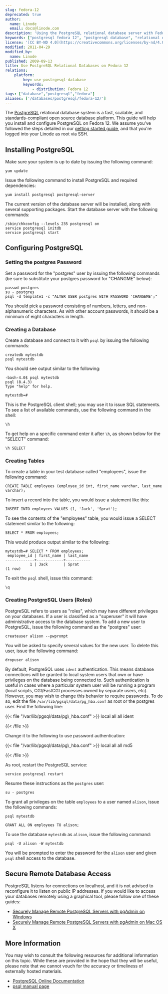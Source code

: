 ```yaml
---
slug: fedora-12
deprecated: true
author:
  name: Linode
  email: docs@linode.com
description: 'Using the PostgreSQL relational database server with Fedora 12.'
keywords: ["postgresql fedora 12", "postgresql database", "relational database"]
license: '[CC BY-ND 4.0](https://creativecommons.org/licenses/by-nd/4.0)'
modified: 2011-04-29
modified_by:
  name: Linode
published: 2009-09-13
title: Use PostgreSQL Relational Databases on Fedora 12
relations:
    platform:
        key: use-postrgesql-database
        keywords:
            - distribution: Fedora 12
tags: ["database","postgresql","fedora"]
aliases: ['/databases/postgresql/fedora-12/']
---
```




The [PostgreSQL](http://www.postgresql.org/) relational database system is a fast, scalable, and standards-compliant open source database platform. This guide will help you install and configure PostgreSQL on Fedora 12. We assume you've followed the steps detailed in our [getting started guide](/docs/getting-started/), and that you're logged into your Linode as root via SSH.

## Installing PostgreSQL

Make sure your system is up to date by issuing the following command:

    yum update

Issue the following command to install PostgreSQL and required dependencies:

    yum install postgresql postgresql-server

The current version of the database server will be installed, along with several supporting packages. Start the database server with the following commands:

    /sbin/chkconfig --levels 235 postgresql on
    service postgresql initdb
    service postgresql start

## Configuring PostgreSQL

### Setting the postgres Password

Set a password for the "postgres" user by issuing the following commands (be sure to substitute your postgres password for "CHANGME" below):

    passwd postgres
    su - postgres
    psql -d template1 -c "ALTER USER postgres WITH PASSWORD 'CHANGEME';"

You should pick a password consisting of numbers, letters, and non-alphanumeric characters. As with other account passwords, it should be a minimum of eight characters in length.

### Creating a Database

Create a database and connect to it with `psql` by issuing the following commands:

    createdb mytestdb
    psql mytestdb

You should see output similar to the following:

    -bash-4.0$ psql mytestdb
    psql (8.4.3)
    Type "help" for help.

    mytestdb=#

This is the PostgreSQL client shell; you may use it to issue SQL statements. To see a list of available commands, use the following command in the shell:

    \h

To get help on a specific command enter it after `\h`, as shown below for the "SELECT" command:

    \h SELECT

### Creating Tables

To create a table in your test database called "employees", issue the following command:

    CREATE TABLE employees (employee_id int, first_name varchar, last_name varchar);

To insert a record into the table, you would issue a statement like this:

    INSERT INTO employees VALUES (1, 'Jack', 'Sprat');

To see the contents of the "employees" table, you would issue a SELECT statement similar to the following:

    SELECT * FROM employees;

This would produce output similar to the following:

    mytestdb=# SELECT * FROM employees;
     employee_id | first_name | last_name
    -------------+------------+-----------
               1 | Jack       | Sprat
    (1 row)

To exit the `psql` shell, issue this command:

    \q

### Creating PostgreSQL Users (Roles)

PostgreSQL refers to users as "roles", which may have different privileges on your databases. If a user is classified as a "superuser" it will have administrative access to the database system. To add a new user to PostgreSQL, issue the following command as the "postgres" user:

    createuser alison --pwprompt

You will be asked to specify several values for the new user. To delete this user, issue the following command:

    dropuser alison

By default, PostgreSQL uses `ident` authentication. This means database connections will be granted to local system users that own or have privileges on the database being connected to. Such authentication is useful in cases where a particular system user will be running a program (local scripts, CGI/FastCGI processes owned by separate users, etc). However, you may wish to change this behavior to require passwords. To do so, edit the file `/var/lib/pgsql/data/pg_hba.conf` as root or the postgres user. Find the following line:

{{< file "/var/lib/pgsql/data/pg\\_hba.conf" >}}
local all all ident

{{< /file >}}


Change it to the following to use password authentication:

{{< file "/var/lib/pgsql/data/pg\\_hba.conf" >}}
local all all md5

{{< /file >}}


As root, restart the PostgreSQL service:

    service postgresql restart

Resume these instructions as the `postgres` user:

    su - postgres

To grant all privileges on the table `employees` to a user named `alison`, issue the following commands:

    psql mytestdb

    GRANT ALL ON employees TO alison;

To use the database `mytestdb` as `alison`, issue the following command:

    psql -U alison -W mytestdb

You will be prompted to enter the password for the `alison` user and given `psql` shell access to the database.

## Secure Remote Database Access

PostgreSQL listens for connections on localhost, and it is not advised to reconfigure it to listen on public IP addresses. If you would like to access your databases remotely using a graphical tool, please follow one of these guides:

-   [Securely Manage Remote PostgreSQL Servers with pgAdmin on Windows](/docs/databases/postgresql/pgadmin-windows)
-   [Securely Manage Remote PostgreSQL Servers with pgAdmin on Mac OS X](/docs/databases/postgresql/pgadmin-macos-x)

## More Information

You may wish to consult the following resources for additional information on this topic. While these are provided in the hope that they will be useful, please note that we cannot vouch for the accuracy or timeliness of externally hosted materials.

- [PostgreSQL Online Documentation](http://www.postgresql.org/docs/)
- [psql manual page](http://www.rootr.net/man/man/psql/1)



